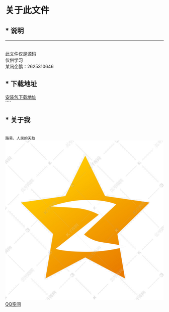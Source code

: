 # 关于此文件
## * 说明
-------  
<br>此文件仅是源码
<br>仅供学习
<br>某讯企鹅：2625310646
## * 下载地址
[安装包下载地址](https://raw.githubusercontent.com/ZANGTAO-shabi/Download-dedicated/master/Calculator.apk"失效请联系QQ")
<br>````
## * 关于我
<br>``路易，人民的天敌``
![QQ空间](https://github.com/ZANGTAO-shabi/Download/blob/master/%E6%AD%A4%E4%B8%BAreadme%E6%96%87%E4%BB%B6%EF%BC%8C%E9%9D%9E%E6%BA%90%E7%A0%81/logo.jpg)  
                [QQ空间](https://user.qzone.qq.com/2625310646/main "点我进入" ) 


